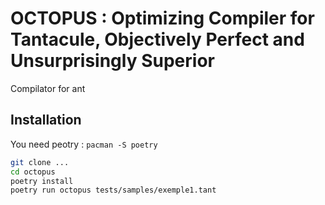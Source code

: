 # OCTOPUS : Optimizing Compiler for Tantacule, Objectively Perfect and Unsurprisingly Superior

Compilator for ant

## Installation

You need peotry : `pacman -S poetry`

```bash
git clone ...
cd octopus
poetry install
poetry run octopus tests/samples/exemple1.tant
```